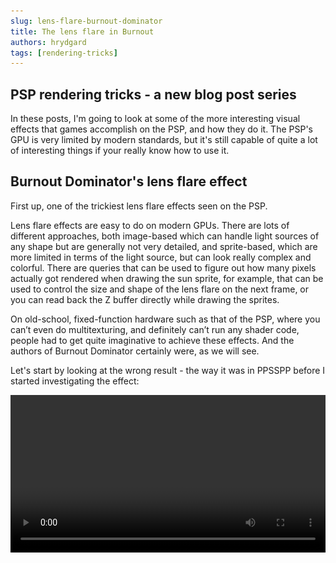 ```yaml
---
slug: lens-flare-burnout-dominator
title: The lens flare in Burnout
authors: hrydgard
tags: [rendering-tricks]
---
```


## PSP rendering tricks - a new blog post series

In these posts, I'm going to look at some of the more interesting visual effects that games accomplish on the PSP, and how they do it. The PSP's GPU is very limited by modern standards, but it's still capable of quite a lot of interesting things if your really know how to use it.

## Burnout Dominator's lens flare effect

First up, one of the trickiest lens flare effects seen on the PSP.

Lens flare effects are easy to do on modern GPUs. There are lots of different approaches, both image-based which can handle light sources of any shape but are generally not very detailed, and sprite-based, which are more limited in terms of the light source, but can look really complex and colorful. There are queries that can be used to figure out how many pixels actually got rendered when drawing the sun sprite, for example, that can be used to control the size and shape of the lens flare on the next frame, or you can read back the Z buffer directly while drawing the sprites.

On old-school, fixed-function hardware such as that of the PSP, where you can’t even do multitexturing, and definitely can’t run any shader code, people had to get quite imaginative to achieve these effects. And the authors of Burnout Dominator certainly were, as we will see.

Let's start by looking at the wrong result - the way it was in PPSSPP before I started investigating the effect:

<video src="/static/img/blog/burnout-dominator-lens-flare/wrongly-occluded-small.mp4" width="100%" controls/>

As you can see, the lens flare effect is visible going into the tunnel, and through various trees and stuff.

There are two main parts to rendering a traditional lens flare correctly:

- Determining the location, and measuring the sun coverage (how brightly the flare should render should be based on how much of the sun is covered by blocking things).
- Using the determined coverage value, adjust the brightness of the lens flare. If the source of light is fully covered, no lens flare should be drawn, while if it’s partially covered or not covered at all, the lens flare should be drawn but with a brightness adjusted by the coverage.

## Computing the sun coverage

To achieve this, here’s what Burnout Dominator does to measure the sun coverage, every frame:

First, it makes a backup copy of a 14x14 rectangle around the sun location on-screen, and then renders a black and a white rectangle on top, with only the black one being depth tested. The result is a binary mask of where the sun is visible.

It then downsamples (through bilinear filtering) this binary image to 8x8, sitting out in the unused border of the main framebuffer.
Then, it downsamples this 8x8 image three more times, until we reach a single value, which is thus the average of the black and white pixels, and thus an effective measurement of the coverage. The final value is for some obscure reason spread out over four pixels.

<img src="/static/img/blog/burnout-dominator-lens-flare/edge_annotated.png" />

After that, it restores the little modified square of image the way it was, using the backup copy from before:

<img src="/static/img/blog/burnout-dominator-lens-flare/restored.png" />

## Applying the coverage value

So, we now have the coverage as a byte value. We could now treat this value as a 1x1 texture and let it influence the brightness of basic gouraud shaded geometry, like some simple hexagons and stuff, could look OK. Ridge Racer, for example, stops here (though uses a simpler accumulation method) - it draws simple shapes.

But Burnout gets fancier, and uses a nice lens flare texture. We are now faced with the challenge of how to use this arbitrary value sitting in an image, to influence the brightness of the lens flare texture, using only the PSP GPU. We do not want to use the CPU to copy the brightness value to some vertex colors, for example, as that would require expensive synchronization, instead we need to coax the GPU to do the work directly.

If we had multitexturing with combiners, or even shaders, we’d just sample this texel and multiply the lens flare texture by it, but we don’t have that. However, the PSP has some others features we can use - or misuse. Games on the PSP mostly use palletted textures, 4-bit or 8-bit indexed color. Palettes can be loaded from RAM or VRAM. And that opens up for a cute trick: Since on the PSP, memory is just memory, the game can actually overlay a render target on top of the palette memory belonging to the lens flare texture in memory, and render into the alpha channel of this render target, while texturing from a 1x1 texture carefully defined to overlap the brightness value from the previous coverage computation in memory! Then it can finally draw the lens flare using a texture with that modified CLUT loaded, which now has the correct alpha value in all colors, matching the coverage.

## A problem with a deep solution

Except… The PSP is actually not able to write arbitrary values into the alpha channel of a 32-bit render target, at all! Not sure exactly why that is, but it is likely related to the fact that on the PSP, the alpha and stencil buffers share bits. So how do we actually accomplish it anyway, given that we just stated that it’s impossible?

This is where we get to the next level of trickery. When the game renders to the CLUT, it doesn’t use 32-bit color, instead it uses 16-bit “565” color, setting the render width to be 512, twice the size of the palette. Now, every second 16-bit pixel can be used to control the A and B channels of a color, and the other ones will control the G and R channels. The mapping is not trivial, let’s try to see that:

The same 32 bits in memory (each letter represents is 1 bit):

```text
AAAAAAAA BBBBBBBB GGGGGGGG RRRRRRRR (one 32-bit color value)
bbbbbggg gggrrrrr bbbbbggg gggrrrrr (two 16-bit color values)
11111111 00000000 11111111 00000000 (bitmask for writing, see below)
```

When I said that it textures from the coverage value and writes it to the palette, what it really does is that it textures using another palette with a green-blue gradient to translate the coverage value into the appropriate green and blue bits to properly fill the alpha channel of the 32-bit CLUT entries, by rendering using 16-bit colors! The PSP GPU conveniently has a framebuffer bitmasking feature, where you can prevent writing to specific bits of each color value when rendering (modern GPUs don’t have that, they have a bit per channel instead), and it sets what's effectively a repeating 0xFF00 16-bit mask.

That creates a new problem though, it will now write that value to green as well in the corresponding 32-bit color values, as we can see in the diagram, which we don’t want. The color write bitmask is applied individually to each 16-bit pixel here, so that’s not very useful. So what can we use to mask away the writes to every other pixel? Well we are in fact using a GPU, so why not initialize a Z buffer with 0, 32767, 0, 32767, and use depth testing to discard every second value? And that’s what the game does, drawing to the palette, using a depth value and a depth compare function to make sure only every second 16-bit pixel actually gets written.

## The result

And we reach the final moment, where the coverage value sits properly in the alpha channel of each entry of the color palette of the lens flare texture, and we can just do a simple draw to get it on the screen with the appropriate brightness.

Finally, we have:

<img src="/static/img/blog/burnout-dominator-lens-flare/subtle.png" width="200px"/>
<img src="/static/img/blog/burnout-dominator-lens-flare/stronger_flare.png" width="200px"/>

And a video:

<video src="/static/img/blog/burnout-dominator-lens-flare/correctly-occluded-small.mp4" width="100%" controls/>

Phew! Getting this to work in PPSSPP was.. not trivial. I could write a whole other article about the improvements that needed to be done to the rendering pipeline so that all of the tricky steps above would actually work correctly.
